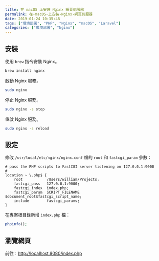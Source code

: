 ```yaml
---
title: 在 macOS 上安裝 Nginx 網頁伺服器
permalink: 在-macOS-上安裝-Nginx-網頁伺服器
date: 2019-01-24 10:35:48
tags: ["環境部署", "PHP", "Nginx", "macOS", "Laravel"]
categories: ["環境部署", "Nginx"]
---
```


## 安裝

使用 `brew` 指令安裝 Nginx。

```BASH
brew install nginx
```

啟動 Nginx 服務。

```BASH
sudo nginx
```

停止 Nginx 服務。

```BASH
sudo nginx -s stop
```

重啟 Nginx 服務。

```BASH
sudo nginx -s reload
```

## 設定

修改 `/usr/local/etc/nginx/nginx.conf` 檔的 `root` 和 `fastcgi_param` 參數：

```CONF
# pass the PHP scripts to FastCGI server listening on 127.0.0.1:9000
#
location ~ \.php$ {
    root           /Users/william/Projects;
    fastcgi_pass   127.0.0.1:9000;
    fastcgi_index  index.php;
    fastcgi_param  SCRIPT_FILENAME  $document_root$fastcgi_script_name;
    include        fastcgi_params;
}
```

在專案根目錄新增 `index.php` 檔：

```PHP
phpinfo();
```

## 瀏覽網頁

前往：<http://localhost:8080/index.php>
